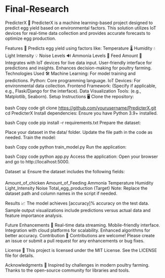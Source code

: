 # Final-Research
PredicterX 🐔
PredicterX is a machine learning-based project designed to predict egg yield based on environmental factors. This solution utilizes IoT devices for real-time data collection and provides accurate forecasts to optimize egg production.

Features 🚀
Predicts egg yield using factors like:
Temperature 🌡️
Humidity 💧
Light Intensity 💡
Noise Levels 🔊
Ammonia Levels 🧪
Feed Amount 🍗
Integrates with IoT devices for live data input.
User-friendly interface for predictions and insights.
Enhances decision-making for poultry farming.
Technologies Used 🛠️
Machine Learning: For model training and predictions.
Python: Core programming language.
IoT Devices: For environmental data collection.
Frontend Framework: (Specify if applicable, e.g., Flask/Django for the interface).
Data Visualization Tools: (e.g., Matplotlib, Seaborn).
Setup Instructions 🖥️
Clone the repository:

bash
Copy code
git clone https://github.com/yourusername/PredicterX.git
cd PredicterX
Install dependencies: Ensure you have Python 3.9+ installed.

bash
Copy code
pip install -r requirements.txt
Prepare the dataset:

Place your dataset in the data/ folder.
Update the file path in the code as needed.
Train the model:

bash
Copy code
python train_model.py
Run the application:

bash
Copy code
python app.py
Access the application: Open your browser and go to http://localhost:5000.

Dataset 📊
Ensure the dataset includes the following fields:

Amount_of_chicken
Amount_of_Feeding
Ammonia
Temperature
Humidity
Light_Intensity
Noise
Total_egg_production (Target)
Note: Replace the dataset path and column names in the script if needed.

Results 📈
The model achieves [accuracy]% accuracy on the test data. Sample output visualizations include predictions versus actual data and feature importance analysis.

Future Enhancements 🔮
Real-time data streaming.
Mobile-friendly interface.
Integration with cloud platforms for scalability.
Enhanced algorithms for better accuracy.
Contribution 🤝
Contributions are welcome! Please create an issue or submit a pull request for any enhancements or bug fixes.

License 📄
This project is licensed under the MIT License. See the LICENSE file for details.

Acknowledgments 🙏
Inspired by challenges in modern poultry farming.
Thanks to the open-source community for libraries and tools.
